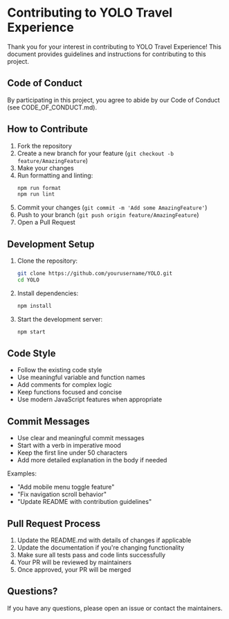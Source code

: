 # Contributing to YOLO Travel Experience

Thank you for your interest in contributing to YOLO Travel Experience! This document provides guidelines and instructions for contributing to this project.

## Code of Conduct

By participating in this project, you agree to abide by our Code of Conduct (see CODE_OF_CONDUCT.md).

## How to Contribute

1. Fork the repository
2. Create a new branch for your feature (`git checkout -b feature/AmazingFeature`)
3. Make your changes
4. Run formatting and linting:
   ```bash
   npm run format
   npm run lint
   ```
5. Commit your changes (`git commit -m 'Add some AmazingFeature'`)
6. Push to your branch (`git push origin feature/AmazingFeature`)
7. Open a Pull Request

## Development Setup

1. Clone the repository:
   ```bash
   git clone https://github.com/yourusername/YOLO.git
   cd YOLO
   ```

2. Install dependencies:
   ```bash
   npm install
   ```

3. Start the development server:
   ```bash
   npm start
   ```

## Code Style

- Follow the existing code style
- Use meaningful variable and function names
- Add comments for complex logic
- Keep functions focused and concise
- Use modern JavaScript features when appropriate

## Commit Messages

- Use clear and meaningful commit messages
- Start with a verb in imperative mood
- Keep the first line under 50 characters
- Add more detailed explanation in the body if needed

Examples:
- "Add mobile menu toggle feature"
- "Fix navigation scroll behavior"
- "Update README with contribution guidelines"

## Pull Request Process

1. Update the README.md with details of changes if applicable
2. Update the documentation if you're changing functionality
3. Make sure all tests pass and code lints successfully
4. Your PR will be reviewed by maintainers
5. Once approved, your PR will be merged

## Questions?

If you have any questions, please open an issue or contact the maintainers.
